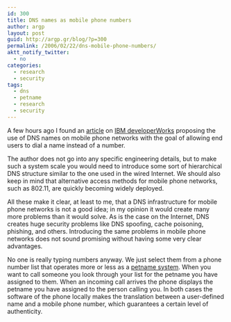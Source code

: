 ```yaml
---
id: 300
title: DNS names as mobile phone numbers
author: argp
layout: post
guid: http://argp.gr/blog/?p=300
permalink: /2006/02/22/dns-mobile-phone-numbers/
aktt_notify_twitter:
  - no
categories:
  - research
  - security
tags:
  - dns
  - petname
  - research
  - security
---
```

A few hours ago I found an [article][1] on [IBM developerWorks][2] proposing the use of DNS names on mobile phone networks with the goal of allowing end users to dial a name instead of a number.

The author does not go into any specific engineering details, but to make such a system scale you would need to introduce some sort of hierarchical DNS structure similar to the one used in the wired Internet. We should also keep in mind that alternative access methods for mobile phone networks, such as 802.11, are quickly becoming widely deployed.

All these make it clear, at least to me, that a DNS infrastructure for mobile phone networks is not a good idea; in my opinion it would create many more problems than it would solve. As is the case on the Internet, DNS creates huge security problems like DNS spoofing, cache poisoning, phishing, and others. Introducing the same problems in mobile phone networks does not sound promising without having some very clear advantages.

No one is really typing numbers anyway. We just select them from a phone number list that operates more or less as a [petname system][3]. When you want to call someone you look through your list for the petname you have assigned to them. When an incoming call arrives the phone displays the petname you have assigned to the person calling you. In both cases the software of the phone locally makes the translation between a user-defined name and a mobile phone number, which guarantees a certain level of authenticity.

 [1]: http://www-128.ibm.com/developerworks/wireless/library/wi-domain/?ca=dgr-lnxw06DNS4Cells
 [2]: http://www.ibm.com/developerworks/
 [3]: http://www.erights.org/elib/capability/pnml.html